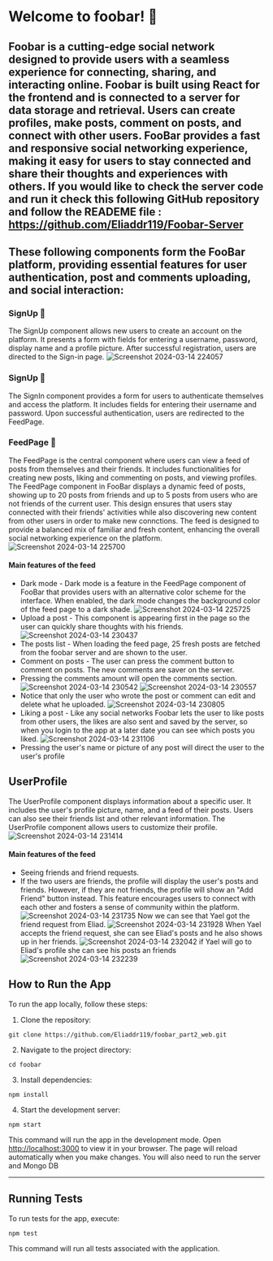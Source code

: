 # Welcome to foobar! 🚀

Foobar is a cutting-edge social network designed to provide users with a seamless experience for connecting, sharing, and interacting online. Foobar is built using React for the frontend and is connected to a server for data storage and retrieval. Users can create profiles, make posts, comment on posts, and connect with other users. FooBar provides a fast and responsive social networking experience, making it easy for users to stay connected and share their thoughts and experiences with others.
If you would like to check the server code and run it check this following GitHub repository and follow the READEME file : https://github.com/Eliaddr119/Foobar-Server
---
## These following components form the FooBar platform, providing essential features for user authentication, post and comments uploading, and social interaction:
### SignUp 📝 
The SignUp component allows new users to create an account on the platform. It presents a form with fields for entering a username, password, display name and a profile picture. After successful registration, users are directed to the Sign-in page.
![Screenshot 2024-03-14 224057](https://github.com/Eliaddr119/foobar_part2_web/assets/120579427/73c4e5ea-a98e-4620-af41-c79de55638f1)

### SignUp 📝
The SignIn component provides a form for users to authenticate themselves and access the platform. It includes fields for entering their username and password. Upon successful authentication, users are redirected to the FeedPage.

### FeedPage 📰
The FeedPage is the central component where users can view a feed of posts from themselves and their friends. It includes functionalities for creating new posts, liking and commenting on posts, and viewing profiles.
The FeedPage component in FooBar displays a dynamic feed of posts, showing up to 20 posts from friends and up to 5 posts from users who are not friends of the current user. This design ensures that users stay connected with their friends' activities while also discovering new content from other users in order to make new connctions. The feed is designed to provide a balanced mix of familiar and fresh content, enhancing the overall social networking experience on the platform.
![Screenshot 2024-03-14 225700](https://github.com/Eliaddr119/foobar_part2_web/assets/120579427/d7811ada-7ce8-4f82-bd97-4a6774396699)


#### Main features of the feed
- Dark mode - Dark mode is a feature in the FeedPage component of FooBar that provides users with an alternative color scheme for the interface. When enabled, the dark mode changes the background color of the feed page to a dark shade.
 ![Screenshot 2024-03-14 225725](https://github.com/Eliaddr119/foobar_part2_web/assets/120579427/6947e118-c9ef-4f67-b6e8-33e5d66d572e)
- Upload a post - This component is appearing first in the page so the user can quickly share thoughts with his friends.
  ![Screenshot 2024-03-14 230437](https://github.com/Eliaddr119/foobar_part2_web/assets/120579427/561f07f9-7a58-43c7-b9b6-1a5e961fa013)
- The posts list - When loading the feed page, 25 fresh posts are fetched from the foobar server and are shown to the user.
- Comment on posts - The user can press the comment button to comment on posts. The new comments are saver on the server.
- Pressing the comments amount will open the comments section.
  ![Screenshot 2024-03-14 230542](https://github.com/Eliaddr119/foobar_part2_web/assets/120579427/f5974164-91c4-4d1a-9958-093d04653343)
  ![Screenshot 2024-03-14 230557](https://github.com/Eliaddr119/foobar_part2_web/assets/120579427/7f3b9c12-a094-481e-8111-4cad1dd0deee)
- Notice that only the user who wrote the post or comment can edit and delete what he uploaded.
![Screenshot 2024-03-14 230805](https://github.com/Eliaddr119/foobar_part2_web/assets/120579427/ed208da4-be84-4196-af1c-3ff187bdee63)
- Liking a post - Like any social networks Foobar lets the user to like posts from other users, the likes are also sent and saved by the server, so when you login to the app at a later date you can see which posts you liked.
![Screenshot 2024-03-14 231106](https://github.com/Eliaddr119/foobar_part2_web/assets/120579427/f599efa0-861d-4d4d-b22a-a0a1c1d775b9)
- Pressing the user's name or picture of any post will direct the user to the user's profile

## UserProfile
The UserProfile component displays information about a specific user. It includes the user's profile picture, name, and a feed of their posts. Users can also see their friends list and other relevant information. The UserProfile component allows users to customize their profile.
![Screenshot 2024-03-14 231414](https://github.com/Eliaddr119/foobar_part2_web/assets/120579427/4c7e0024-d013-4511-92f0-7a564b8d87aa)

#### Main features of the feed
- Seeing friends and friend requests.
- If the two users are friends, the profile will display the user's posts and friends. However, if they are not friends, the profile will show an "Add Friend" button instead. This feature encourages users to connect with each other and fosters a sense of community within the platform.
![Screenshot 2024-03-14 231735](https://github.com/Eliaddr119/foobar_part2_web/assets/120579427/c192138c-2023-4755-8562-ff71742333cd)
Now we can see that Yael got the friend request from Eliad.
![Screenshot 2024-03-14 231928](https://github.com/Eliaddr119/foobar_part2_web/assets/120579427/7e5b54c4-a69f-4943-b1c9-db85c9783bca)
When Yael accepts the friend request, she can see Eliad's posts and he also shows up in her friends.
![Screenshot 2024-03-14 232042](https://github.com/Eliaddr119/foobar_part2_web/assets/120579427/88d25cd0-9288-44ed-9666-c94c1bbcdd4d)
if Yael will go to Eliad's profile she can see his posts an friends
![Screenshot 2024-03-14 232239](https://github.com/Eliaddr119/foobar_part2_web/assets/120579427/671d9e97-ad15-4d45-b124-d0ee48dca387)


## How to Run the App

To run the app locally, follow these steps:

1. Clone the repository:

`git clone https://github.com/Eliaddr119/foobar_part2_web.git`

2. Navigate to the project directory:

`cd foobar`

3. Install dependencies:

`npm install`

4. Start the development server:

`npm start`

This command will run the app in the development mode. Open [http://localhost:3000](http://localhost:3000) to view it in your browser. 
The page will reload automatically when you make changes.
You will also need to run the server and Mongo DB

---

## Running Tests

To run tests for the app, execute:

`npm test`

This command will run all tests associated with the application.

